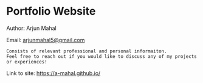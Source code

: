 # Portfolio Website

Author: Arjun Mahal 

Email: arjunmahal5@gmail.com
```
Consists of relevant professional and personal informaiton.
Feel free to reach out if you would like to discuss any of my projects or experiences!
```
Link to site: https://a-mahal.github.io/

